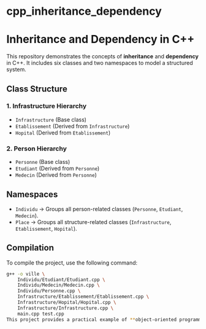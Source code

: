 # cpp_inheritance_dependency
# **Inheritance and Dependency in C++**  

This repository demonstrates the concepts of **inheritance** and **dependency** in C++. It includes six classes and two namespaces to model a structured system.  

## **Class Structure**  

### **1. Infrastructure Hierarchy**  
- `Infrastructure` (Base class)  
- `Etablissement` (Derived from `Infrastructure`)  
- `Hopital` (Derived from `Etablissement`)  

### **2. Person Hierarchy**  
- `Personne` (Base class)  
- `Etudiant` (Derived from `Personne`)  
- `Medecin` (Derived from `Personne`)  

## **Namespaces**  

- `Individu` → Groups all person-related classes (`Personne`, `Etudiant`, `Medecin`).  
- `Place` → Groups all structure-related classes (`Infrastructure`, `Etablissement`, `Hopital`).  

## **Compilation**  

To compile the project, use the following command:  

```bash
g++ -o ville \
    Individu/Etudiant/Etudiant.cpp \
    Individu/Medecin/Medecin.cpp \
    Individu/Personne.cpp \
    Infrastructure/Etablissement/Etablissement.cpp \
    Infrastructure/Hopital/Hopital.cpp \
    Infrastructure/Infrastructure.cpp \
    main.cpp test.cpp 
This project provides a practical example of **object-oriented programming** principles, including inheritance and namespace usage in C++.

